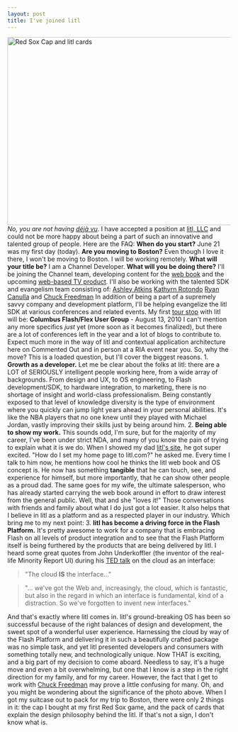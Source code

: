 ```yaml
---
layout: post
title: I've joined litl
---
```


<p><a href="http://kevinsuttle.com/wp-content/uploads/2010/06/soxcapandlitlcards.png"><img class="posterous_download_image" title="soxcapandlitlcards" src="http://kevinsuttle.com/wp-content/uploads/2010/06/soxcapandlitlcards.png" alt="Red Sox Cap and litl cards " width="565" height="424" /></a> <em>No, you are not having <a href="http://www.chuckstar.com/blog/?p=514">d&eacute;j&agrave; vu</a></em>.<!--more--> I have accepted a position at <a href="http://litl.com/">litl, LLC</a> and could not be more happy about being a part of such an innovative and talented group of people. Here are the FAQ:  <strong>When do you start?</strong> June 21 was my first day (today). <strong>Are you moving to Boston?</strong> Even though I love it there, I won't be moving to Boston. I will be working remotely. <strong>What will your title be?</strong> I am a Channel Developer. <strong>What will you be doing there?</strong> I'll be joining the Channel team, developing content for the <a href="http://litl.com/meet-webbook/overview.htm">web book</a> and the upcoming <a href="http://www.chuckstar.com/blog/?p=842">web-based TV product</a>. I'll also be working with the talented SDK and evangelism team consisting of:  <a href="http://www.razorberry.com/blog/">Ashley Atkins</a> <a href="http://flashionista.org/">Kathyrn Rotondo</a> <a href="http://ryancanulla.com/">Ryan Canulla</a> and <a href="http://www.chuckstar.com/blog">Chuck Freedman</a> In addition of being a part of a supremely savvy company and development platform, I'll be helping evangelize the litl SDK at various conferences and related events. My first <a href="http://devblog.litl.com/?page_id=237">tour stop</a> with litl will be:  <strong>Columbus Flash/Flex User Group</strong> - August 13, 2010  I can't mention any more specifics <em>just</em> yet (more soon as it becomes finalized), but there are a lot of conferences left in the year and a lot of blogs to contribute to. Expect much more in the way of litl and contextual application architecture here on Commented Out and in person at a RIA event near you.  So, why the move? This is a loaded question, but I'll cover the biggest reasons.   1. <strong>Growth as a developer.</strong> Let me be clear about the folks at litl: there are a LOT of SERIOUSLY intelligent people working here, from a wide array of backgrounds. From design and UX, to OS engineering, to Flash development/SDK, to hardware integration, to marketing, there is no shortage of insight and world-class professionalism. Being constantly exposed to that level of knowledge diversity is the type of environment where you quickly can jump light years ahead in your personal abilities. It's like the NBA players that no one knew until they played with Michael Jordan, vastly improving their skills just by being around him.   2. <strong>Being able to show my work.</strong> This sounds odd, I'm sure, but for the majority of my career, I've been under strict NDA, and many of you know the pain of trying to explain what it is we do. When I showed my dad <a href="http://litl.com">litl's site</a>, he got super excited. "How do I set my home page to litl.com?" he asked me. Every time I talk to him now, he mentions how cool he thinks the litl web book and OS concept is. He now has something <strong>tangible</strong> that he can touch, see, and experience for himself, but more importantly, that he can show other people as a proud dad. The same goes for my wife, the ultimate salesperson, who has already started carrying the web book around in effort to draw interest from the general public. Well, that and she "loves it!" Those conversations with friends and family about what I do just got a lot easier. It also helps that I believe in litl as a platform and as a respected player in our industry. Which bring me to my next point:  3. <strong>litl has become a driving force in the Flash Platform.</strong> It's pretty awesome to work for a company that is embracing Flash on all levels of product integration and to see that the Flash Platform itself is being furthered by the products that are being delivered by litl. I heard some great quotes from John Underkoffler (the inventor of the real-life Minority Report UI) during his <a href="http://www.ted.com/talks/lang/eng/john_underkoffler_drive_3d_data_with_a_gesture.html">TED talk</a> on the cloud as an interface:</p>
<blockquote>"The cloud <strong>IS</strong> the interface..."</blockquote>
<blockquote>"... we've got the Web and, increasingly, the cloud, which is fantastic, but also in the regard in which an interface is fundamental, kind of a distraction. So we've forgotten to invent new interfaces."</blockquote>
<p>And that's exactly where litl comes in. litl's ground-breaking OS has been so successful because of the right balances of design and development, the sweet spot of a wonderful user experience. Harnessing the cloud by way of the Flash Platform and delivering it in such a beautifully crafted package was no simple task, and yet litl presented developers and consumers with something totally new, and technologically unique. Now THAT is exciting, and a big part of my decision to come aboard.   Needless to say, it's a huge move and even a bit overwhelming, but one that I know is a step in the right direction for my family, and for my career.   However, the fact that I get to work with <a href="http://twitter.com/chuckstar">Chuck Freedman</a> may prove a little confusing for many.   Oh, and you might be wondering about the significance of the photo above. When I got my suitcase out to pack for my trip to Boston, there were only 2 things in it: the cap I bought at my first Red Sox game, and the pack of cards that explain the design philosophy behind the litl. If that's not a sign, I don't know what is.</p>